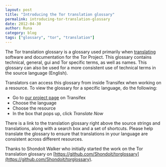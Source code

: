 ```yaml
---
layout: post
title: "Introducing the Tor translation glossary"
permalink: introducing-tor-translation-glossary
date: 2012-04-30
author: Runa
category: blog
tags: ["glossary", "tor", "translation"]
---
```


The Tor translation glossary is a glossary used primarily when [translating](https://www.transifex.net/projects/p/torproject/) software and documentation for the Tor Project. This glossary contains technical, general, gui and Tor specific terms, as well as names. This glossary can also be used for a more consistent use of technical terms in the source language (English).

Translators can access this glossary from inside Transifex when working on a resource. To view the glossary for a specific language, do the following:

- Go to [our project page](https://www.transifex.net/projects/p/torproject/) on Transifex
- Choose the language
- Choose the resource
- In the box that pops up, click _Translate Now_

There is a link to the translation glossary right above the source strings and translations, along with a search box and a set of shortcuts. Please help translate the glossary to ensure that translations in your language are consistent across different resources.

Thanks to Shondoit Walker who initially started the work on the Tor translation glossary on [https://github.com/Shondoit/torglossary](https://github.com/Shondoit/torglossary).

